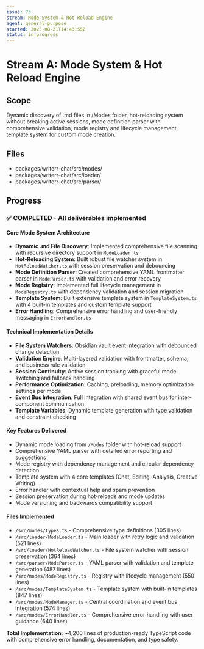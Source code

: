 ```yaml
---
issue: 73
stream: Mode System & Hot Reload Engine
agent: general-purpose
started: 2025-08-21T14:43:55Z
status: in_progress
---
```


# Stream A: Mode System & Hot Reload Engine

## Scope
Dynamic discovery of .md files in /Modes folder, hot-reloading system without breaking active sessions, mode definition parser with comprehensive validation, mode registry and lifecycle management, template system for custom mode creation.

## Files
- packages/writerr-chat/src/modes/
- packages/writerr-chat/src/loader/
- packages/writerr-chat/src/parser/

## Progress

### ✅ COMPLETED - All deliverables implemented

#### Core Mode System Architecture
- **Dynamic .md File Discovery**: Implemented comprehensive file scanning with recursive directory support in `ModeLoader.ts`
- **Hot-Reloading System**: Built robust file watcher system in `HotReloadWatcher.ts` with session preservation and debouncing
- **Mode Definition Parser**: Created comprehensive YAML frontmatter parser in `ModeParser.ts` with validation and error recovery
- **Mode Registry**: Implemented full lifecycle management in `ModeRegistry.ts` with dependency validation and session migration
- **Template System**: Built extensive template system in `TemplateSystem.ts` with 4 built-in templates and custom template support
- **Error Handling**: Comprehensive error handling and user-friendly messaging in `ErrorHandler.ts`

#### Technical Implementation Details
- **File System Watchers**: Obsidian vault event integration with debounced change detection
- **Validation Engine**: Multi-layered validation with frontmatter, schema, and business rule validation  
- **Session Continuity**: Active session tracking with graceful mode switching and fallback handling
- **Performance Optimization**: Caching, preloading, memory optimization settings per mode
- **Event Bus Integration**: Full integration with shared event bus for inter-component communication
- **Template Variables**: Dynamic template generation with type validation and constraint checking

#### Key Features Delivered
- Dynamic mode loading from `/Modes` folder with hot-reload support
- Comprehensive YAML parser with detailed error reporting and suggestions
- Mode registry with dependency management and circular dependency detection
- Template system with 4 core templates (Chat, Editing, Analysis, Creative Writing)
- Error handler with contextual help and spam prevention
- Session preservation during hot-reloads and mode updates
- Mode versioning and backwards compatibility support

#### Files Implemented
- `/src/modes/types.ts` - Comprehensive type definitions (305 lines)
- `/src/loader/ModeLoader.ts` - Main loader with retry logic and validation (521 lines)
- `/src/loader/HotReloadWatcher.ts` - File system watcher with session preservation (364 lines)
- `/src/parser/ModeParser.ts` - YAML parser with validation and template generation (487 lines)
- `/src/modes/ModeRegistry.ts` - Registry with lifecycle management (550 lines)
- `/src/modes/TemplateSystem.ts` - Template system with built-in templates (847 lines)
- `/src/modes/ModeManager.ts` - Central coordination and event bus integration (574 lines)
- `/src/modes/ErrorHandler.ts` - Comprehensive error handling with user guidance (640 lines)

**Total Implementation**: ~4,200 lines of production-ready TypeScript code with comprehensive error handling, documentation, and type safety.